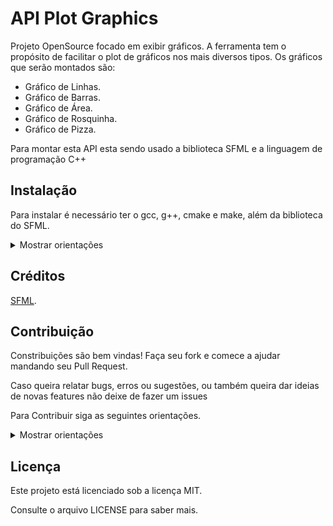 # API Plot Graphics

Projeto OpenSource focado em exibir gráficos. A ferramenta tem o propósito de facilitar o plot de gráficos nos mais diversos tipos. Os gráficos que serão montados são:

 - Gráfico de Linhas.
 - Gráfico de Barras.
 - Gráfico de Área.
 - Gráfico de Rosquinha.
 - Gráfico de Pizza.

Para montar esta API esta sendo usado a biblioteca SFML e a linguagem de programação C++

## Instalação

Para instalar é necessário ter o gcc, g++, cmake e make, além da biblioteca do SFML.

<details><summary>Mostrar orientações</summary>

**Veja se ao instalar a versão do SFML é a 2.5.1, pois é a versão que estou usando no projeto.**

**Instalação no Linux baseado em Debian:**
```
sudo apt install build-essential cmake libsfml-dev
```

Para instalar as dependências do projeto no Windows tem alguns tutoriais no YouTube para instalar o gcc, g++, cmake e make.

Tem dois tutoriais que recomendo para fazer a instalação, são do site Terminal Root:
 - [Como Instalar GCC/G++ MinGW no Windows](https://terminalroot.com.br/2022/12/como-instalar-gcc-gpp-mingw-no-windows.html).
 = [Como Compilar Seus Jogos em SFML com GCC MinGW no Windows](https://terminalroot.com.br/2023/03/como-compilar-seus-jogos-em-sfml-com-gcc-mingw-no-windows.html).

Após realizar a instalação das dependências, faça os seguintes passos:

```
git clone https://github.com/lucasfturos/API_PlotGraph.git
cd API_PlotGraph
mkdir build && cd build
cmake ..
make
```

E para testar é só colocar:
```
./PlotGraph Barra
```

</details>

## Créditos

[SFML](https://www.sfml-dev.org/).

## Contribuição

Constribuições são bem vindas! Faça seu fork e comece a ajudar mandando seu Pull Request.

Caso queira relatar bugs, erros ou sugestões, ou também queira dar ideias de novas features não deixe de fazer um issues

Para Contribuir siga as seguintes orientações.

<details><summary>Mostrar orientações</summary>

Caso tenha feito fork para contribuir com o projeto, faça os seguintes passos:

```
git clone --recursive https://github.com/<seu usuário do GitHub>/API_PlotGraph.git
git remote add upstream https://github.com/lucasfturos/API_PlotGraph.git
```

E crie seu branch com o nome do seu usuário:
```
git checkout -b seu_usuario
```

Antes de começar a contruibuir, é necessário reiniciar o número de commits na sua máquina. Faça o seguinte:
```
git remote update
git reset upstream/master --hard
```
Trabalhe normalmente no branch. Quando desejar enviar seu resultado para o seu repositório, faça o push com:
```
git push origin seu_usuario --force
```

Assim seu repositório que foi feito fork será atualizado.

</details>

## Licença

Este projeto está licenciado sob a licença MIT.

Consulte o arquivo LICENSE para saber mais.
